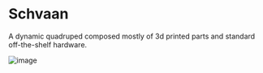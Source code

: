 # Schvaan
A dynamic quadruped composed mostly of 3d printed parts and standard off-the-shelf hardware.

![image](https://github.com/harshitamhaske/Schvaan/assets/70478573/2e698c79-02ba-485a-bf0d-f03279b50af4)
